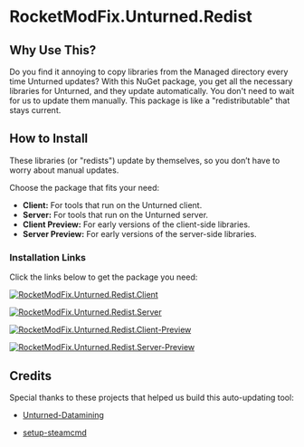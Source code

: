 # RocketModFix.Unturned.Redist

## Why Use This?

Do you find it annoying to copy libraries from the Managed directory every time Unturned updates? With this NuGet package, you get all the necessary libraries for Unturned, and they update automatically. You don't need to wait for us to update them manually. This package is like a "redistributable" that stays current.

## How to Install

These libraries (or "redists") update by themselves, so you don’t have to worry about manual updates.

Choose the package that fits your need:

- **Client:** For tools that run on the Unturned client.
- **Server:** For tools that run on the Unturned server.
- **Client Preview:** For early versions of the client-side libraries.
- **Server Preview:** For early versions of the server-side libraries.

### Installation Links

Click the links below to get the package you need:

[![RocketModFix.Unturned.Redist.Client](https://img.shields.io/nuget/v/RocketModFix.Unturned.Redist.Client?label=RocketModFix.Unturned.Redist.Client&link=https%3A%2F%2Fwww.nuget.org%2Fpackages%2FRocketModFix.Unturned.Redist.Client)](https://www.nuget.org/packages/RocketModFix.Unturned.Redist.Client)

[![RocketModFix.Unturned.Redist.Server](https://img.shields.io/nuget/v/RocketModFix.Unturned.Redist.Server?label=RocketModFix.Unturned.Redist.Server&link=https%3A%2F%2Fwww.nuget.org%2Fpackages%2FRocketModFix.Unturned.Redist.Server)](https://www.nuget.org/packages/RocketModFix.Unturned.Redist.Server)

[![RocketModFix.Unturned.Redist.Client-Preview](https://img.shields.io/nuget/v/RocketModFix.Unturned.Redist.Client-Preview?label=RocketModFix.Unturned.Redist.Client-Preview&link=https%3A%2F%2Fwww.nuget.org%2Fpackages%2FRocketModFix.Unturned.Redist.Client-Preview)](https://www.nuget.org/packages/RocketModFix.Unturned.Redist.Client-Preview)

[![RocketModFix.Unturned.Redist.Server-Preview](https://img.shields.io/nuget/v/RocketModFix.Unturned.Redist.Server-Preview?label=RocketModFix.Unturned.Redist.Server-Preview&link=https%3A%2F%2Fwww.nuget.org%2Fpackages%2FRocketModFix.Unturned.Redist.Server-Preview)](https://www.nuget.org/packages/RocketModFix.Unturned.Redist.Server-Preview)

## Credits

Special thanks to these projects that helped us build this auto-updating tool:

- [Unturned-Datamining](https://github.com/Unturned-Datamining)

- [setup-steamcmd](https://github.com/CyberAndrii/setup-steamcmd)
